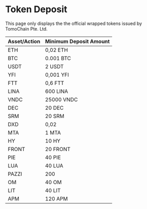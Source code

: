 # Token Deposit

This page only displays the the official wrapped tokens issued by TomoChain Pte. Ltd.

| Asset/Action | Minimum Deposit Amount |
| :--- | :--- |
| ETH | 0,02 ETH |
| BTC | 0.001 BTC |
| USDT | 2 USDT |
| YFI | 0,001 YFI |
| FTT | 0,6 FTT |
| LINA | 600 LINA |
| VNDC | 25000 VNDC |
| DEC | 20 DEC |
| SRM | 20 SRM |
| DXD | 0,02 |
| MTA | 1 MTA |
| HY | 10 HY |
| FRONT | 20 FRONT |
| PIE | 40 PIE |
| LUA | 40 LUA |
| PAZZI | 200 |
| OM | 40 OM |
| LIT | 40 LIT |
| APM | 120 APM |



